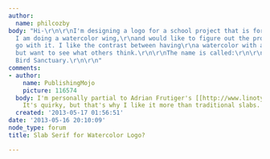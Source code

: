 ```yaml
---
author:
  name: philcozby
body: "Hi-\r\n\r\nI'm designing a logo for a school project that is for a bird sanctuary.
  I am doing a watercolor wing,\r\nand would like to figure out the proper type to
  go with it. I like the contrast between having\r\na watercolor with a slab serif,
  but want to see what others think.\r\n\r\nThe name is called:\r\n\r\nArbutus Migratory
  Bird Sanctuary.\r\n\r\n"
comments:
- author:
    name: PublishingMojo
    picture: 116574
  body: I'm personally partial to Adrian Frutiger's [[http://www.linotype.com/358/EgyptienneF-family.html|Egyptienne]].
    It's quirky, but that's why I like it more than traditional slabs.
  created: '2013-05-17 01:56:51'
date: '2013-05-16 20:10:09'
node_type: forum
title: Slab Serif for Watercolor Logo?

---
```

